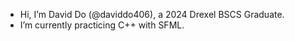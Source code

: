 - Hi, I’m David Do (@daviddo406), a 2024 Drexel BSCS Graduate.
- I’m currently practicing C++ with SFML.


<!--START_SECTION:waka-->
<!--END_SECTION:waka-->
